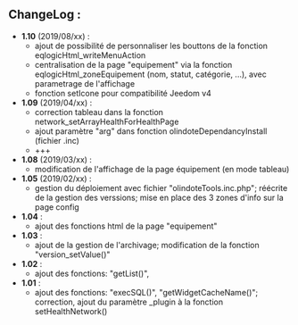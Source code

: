 ## ChangeLog : 

- **1.10** (2019/08/xx) :
  - ajout de possibilité de personnaliser les bouttons de la fonction eqlogicHtml_writeMenuAction
  - centralisation de la page "equipement" via la fonction eqlogicHtml_zoneEquipement (nom, statut, catégorie, ...), avec parametrage de l'affichage
  - fonction setIcone pour compatibilité Jeedom v4
- **1.09** (2019/04/xx) :
  - correction tableau dans la fonction network_setArrayHealthForHealthPage
  - ajout paramètre "arg" dans fonction olindoteDependancyInstall (fichier .inc)
  - +++
- **1.08** (2019/03/xx) :
  - modification de l'affichage de la page équipement (en mode tableau)
- **1.05** (2019/02/xx) :
  - gestion du déploiement avec fichier "olindoteTools.inc.php"; réécrite de la gestion des verssions; mise en place des 3 zones d'info sur la page config
- **1.04** :
  - ajout des fonctions html de la page "equipement"
- **1.03** :
  - ajout de la gestion de l'archivage; modification de la fonction "version_setValue()"
- **1.02** :
  - ajout des fonctions: "getList()",
- **1.01** : 
  - ajout des fonctions: "execSQL()", "getWidgetCacheName()"; correction, ajout du paramètre \_plugin à la fonction setHealthNetwork()

